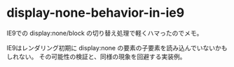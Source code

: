 # display-none-behavior-in-ie9

IE9での display:none/block の切り替え処理で軽くハマったのでメモ。

IE9はレンダリング初期に display:none の要素の子要素を読み込んでいないかもしれない。
その可能性の検証と、同様の現象を回避する実装例。
